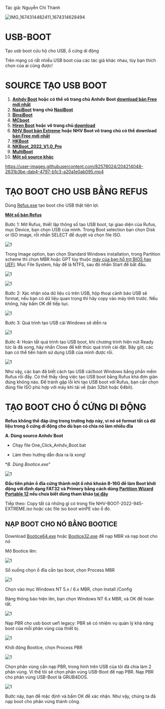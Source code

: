 Tác giả: Nguyễn Chí Thành

![IMG_1674314482411_1674314628494](https://user-images.githubusercontent.com/82578024/231749370-cff3f452-4349-46bd-80e4-dd85653ca27f.jpg)

# USB-BOOT
Tạo usb boot cứu hộ cho USB, ổ cứng di động

Trên mạng có rất nhiều USB boot của các tác giả khác nhau, tùy bạn thích chọn của ai cũng được!

# SOURCE TẠO USB BOOT #

1. **[Anhdv Boot](https://bsthanh-my.sharepoint.com/:f:/g/personal/0914678254_bsthanh_onmicrosoft_com/EtOQ3sja3ztPmvvbsSQDKTgBTgOWUNVWVRSU9Pz9IAExLA?e=33SNpx)** **hoặc có thể vô trang chủ Anhdv Boot [download bản Free mới nhất](https://anhdvboot.com/tai-ve/)**
2. **[NasiBoot](https://bsthanh-my.sharepoint.com/:u:/g/personal/0914678254_bsthanh_onmicrosoft_com/EXYpxe6W2DNEo0U21xzuQN4BC26MgoxdirwHHiQ_MPNm6Q?e=LpW8rK)** **trang chủ [NasiBoot](https://nasiboot.com/)**
3. **[BinsiBoot](https://bsthanh-my.sharepoint.com/:f:/g/personal/0914678254_bsthanh_onmicrosoft_com/EsI0ANCwDc1GoGCri0KoB0MBDWt9gtR-uHHR7lcYmn1_qQ?e=pkLPtj)**
4. **[MCboot](https://bsthanh-my.sharepoint.com/:f:/g/personal/0914678254_bsthanh_onmicrosoft_com/EqHZqWZR3bxBhoKqp9wzhBUB4FxijNWnSLn0FkR-m5JHQg?e=bNdvdx)**
5. **[Hiren Boot](https://bsthanh-my.sharepoint.com/:u:/g/personal/0914678254_bsthanh_onmicrosoft_com/EdeQLS4YD1dPpWt56jx-hDkB_79VBYVB_vnBmZS8zlgg5g?e=OgZ3a5)** **hoặc vô trang chủ [download](https://www.hirensbootcd.org/download/)**
6. **[NHV Boot bản Extreme](https://bsthanh-my.sharepoint.com/:f:/g/personal/0914678254_bsthanh_onmicrosoft_com/Ev5N8Tm0sLVMn2t-yF5c3CkBgC9p-KFt9GPjNkXQ-WXHDQ?e=BfLZ2g)** **hoặc NHV Boot vô trang chủ có thể download [bản Free mới nhất](https://nhvboot.com/download/)**
7. **[HKBoot](https://bsthanh-my.sharepoint.com/:u:/g/personal/0914678254_bsthanh_onmicrosoft_com/EUsXa9z3n0xOr9fPniFm9GoB6cslVjpnCbSUpqCfuVa1xw?e=2nJYE2)** 
8. **[NKBoot_2022_V1.0_Pro](https://bsthanh-my.sharepoint.com/:u:/g/personal/0914678254_bsthanh_onmicrosoft_com/EbHXKwnXfeBEoxbOHgfn7PwB97mSPNtOeSxmELg0y38sMw?e=LYGh0a)**
9. **[MultiBoot](https://nguyenhoangthuan.com/multiboot/)**
10. **[Một số source khác](https://bsthanh-my.sharepoint.com/:t:/g/personal/laptopxiaomi_bsthanh_onmicrosoft_com/EYpb9TWF0HZCmIdOoofHwTcBoXS2pRHfdK_R4kjadUGDtQ?e=aBbdtm)**

https://user-images.githubusercontent.com/82578024/204214048-2631b3be-dab4-4797-b1c3-a20a1e0ab095.mp4

# TẠO BOOT CHO USB BẰNG REFUS #

Dùng [Refus.exe](https://bsthanh-my.sharepoint.com/:u:/g/personal/0914678254_bsthanh_onmicrosoft_com/EXuFKvk2Er9Gjzn25U7wds8BtwbexjvBw1fwNXgsI3cRLA?e=cjtZYb) tạo boot cho USB thật tiện lợi.

**[Một số bản Refus](https://bsthanh-my.sharepoint.com/:f:/g/personal/0914678254_bsthanh_onmicrosoft_com/EpwJQroh3TxFnFFpCLB9htABmIGlcirpiCm7u9-TTruXJw?e=vSyV7m)**

Bước 1: Mở Rufus, thiết lập thông số tạo USB boot, tại giao diện của Rufus, mục Device, bạn chọn USB của mình. Trong Boot selection bạn chọn Disk or ISO image, rồi nhấn SELECT để duyệt và chọn file ISO.

![1](https://user-images.githubusercontent.com/82578024/165204562-d28da8f8-28b6-4fcb-b040-c4e6796b6522.jpg)

Trong Image option, bạn chọn Standard Windows installation, trong Partition scheme thì chọn MBR hoặc GPT tùy thuộc [máy của bạn hỗ trợ BIOS hay UEFI](https://quantrimang.com/lam-the-nao-de-kiem-tra-xem-windows-khoi-dong-o-che-do-uefi-hay-legacy-bios-127546). Mục File System, hãy để là NTFS, sau đó nhấn Start để bắt đầu.

![1](https://user-images.githubusercontent.com/82578024/165204945-709c46ac-ad7c-43cc-b1f7-37e716784f2f.jpg)

![1](https://user-images.githubusercontent.com/82578024/165205028-70c4d5ee-171f-49f7-8f7d-09b7f36b3ef2.jpg)


Bước 2: Xác nhận xóa dữ liệu cũ trên USB, hộp thoại cảnh báo USB sẽ format, nếu bạn có dữ liệu quan trọng thì hãy copy vào máy tính trước. Nếu không, hãy bấm OK để tiếp tục.

![1](https://user-images.githubusercontent.com/82578024/165205177-6bacd038-6ef5-49d3-8c8c-ef101f483a5d.jpg)

Bước 3: Quá trình tạo USB cài Windows sẽ diễn ra

![1](https://user-images.githubusercontent.com/82578024/165205472-a4ceaf1a-51db-4391-91c2-0a26ec0eca30.jpg)

Bước 4: Hoàn tất quá trình tạo USB boot, khi chương trình hiện nút Ready tức là đã xong, hãy nhấn Close để kết thúc quá trình cài đặt. Bây giờ, các bạn có thể tiến hành sử dụng USB của mình được rồi.

![1](https://user-images.githubusercontent.com/82578024/165205633-294ce064-9b23-4254-8fb4-a892bf032fb7.jpg)

Như vậy, các bạn đã biết cách tạo USB cài/boot Windows bằng phần mềm Rufus rồi đấy. Có thể thấy rằng việc tạo USB boot bằng Rufus khá đơn giản đúng không nào. Để tránh gặp lỗi khi tạo USB boot với Rufus, bạn cần chọn đúng file ISO phù hợp với máy khi tải về (bản 32bit hoặc 64bit). 

# TẠO BOOT CHO Ổ CỨNG DI ĐỘNG #

**Refus không thể đáp ứng trong trường hợp này, vì nó sẽ format tất cả dữ liệu trong ổ cứng di động cho dù bạn có chia nó làm nhiều đĩa**

**A. Dùng source Anhdv Boot**

- Chạy file One_Click_Anhdv_Boot.bat

- Làm theo hướng dẫn đưa ra là xong!

**B. Dùng Bootice.exe*"

![1](https://user-images.githubusercontent.com/82578024/165237549-0a3579a7-2135-47b2-aba7-ce8c6c392a10.jpg)

**Đầu tiên phân ổ đĩa cứng thành một ổ nhỏ khoản 8-16G để làm Boot khởi động với định dạng FAT32 và Primery bằng cách dùng [Partition Wizard Portable 12](https://bsthanh-my.sharepoint.com/:u:/g/personal/laptopxiaomi_bsthanh_onmicrosoft_com/ETHjOWXpzY5OgarnNd0FTY8BJ7_dgt5lyrKqtS9DRVuavA?e=4ZN1AO) nếu chưa biết dùng tham khảo [tại đây](http://thuthuatphanmem.vn/cach-chia-phan-vung-o-cung-bang-phan-mem-minitool-partition-wizard/)**

Tiếp theo: Copy tất cả những gì có trong file NHV-BOOT-2022-945-EXTREME.iso hoặc các file iso boot winPE vào ổ đó.

## NẠP BOOT CHO NÓ BẰNG BOOTICE ##

Download [Bootice64.exe](https://bsthanh-my.sharepoint.com/:u:/g/personal/0914678254_bsthanh_onmicrosoft_com/EaFJKBx0CvNElH3axAP55u8BmlOcaKoTbp-QhokXgc12CA?e=IlA5HU) hoặc [Bootice32.exe](https://bsthanh-my.sharepoint.com/:u:/g/personal/0914678254_bsthanh_onmicrosoft_com/EYziEj9EIMZGg3tJhGx0K_IBPE0gEMrAJhueM9k2fRBA1w?e=v7Kz2J) để nạp MBR và nạp boot cho nó

Mở Bootice lên:

![1](https://user-images.githubusercontent.com/82578024/165209316-cbf4ce94-52d2-411f-ad67-0268e1468c70.jpg)

Sổ xuống chọn ổ đĩa cần tạo boot, chọn Process MBR

![1](https://user-images.githubusercontent.com/82578024/165209756-92724e93-049f-4a34-afe9-380e1c4d9eea.jpg)

Chọn vào mục Windows NT 5.x / 6.x MBR, chọn Install /Config

Bảng thông báo hiện lên, bạn chọn Windows NT 6.x MBR, và OK để hoàn tất.

![1](https://user-images.githubusercontent.com/82578024/165209937-ed84ded5-e82c-47c4-8874-4f1f933b9717.jpg)

Nạp PBR cho usb boot uefi legacy: PBR sẽ có nhiệm vụ quản lý khả năng boot của mỗi phân vùng của thiết bị.

![1](https://user-images.githubusercontent.com/82578024/165210156-28a42ef2-3f9d-4860-ab4d-2079db3eb30f.jpg)

Khởi động BootIce, chọn Process PBR

![1](https://user-images.githubusercontent.com/82578024/165210484-fd6df592-2a8f-4147-8680-93af52ab2361.jpg)

Chọn phân vùng cần nạp PBR, trong hình trên USB của tôi đã chia làm 2 phân vùng. Vì thế tôi sẽ chọn phân vùng USB-Boot để nạp PBR. Nạp PBR cho phân vùng USB-Boot là GRUB4DOS.

![1](https://user-images.githubusercontent.com/82578024/165210735-29fa982b-cf1f-4462-ac42-92fdc06cf9db.jpg)

Bước này, bạn để mặc định và bấm OK để xác nhận. Như vậy, chúng ta đã nạp  boot cho phân vùng thành công.
